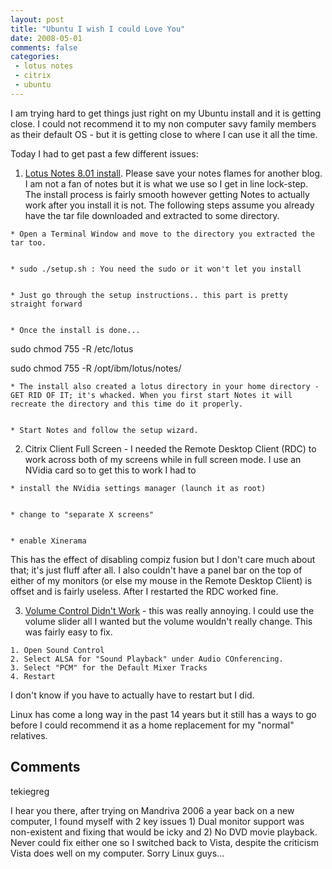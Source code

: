 ```yaml
---
layout: post
title: "Ubuntu I wish I could Love You"
date: 2008-05-01
comments: false
categories:
 - lotus notes
 - citrix
 - ubuntu
---
```

I am trying hard to get things just right on my Ubuntu install and it is
getting close. I could not recommend it to my non computer savy family members
as their default OS - but it is getting close to where I can use it all the
time.  
  
Today I had to get past a few different issues:  

  

  1. [Lotus Notes 8.01 install](http://www-10.lotus.com/ldd/nd8forum.nsf/7756aedc25e6d81285256324005ac76c/f683185b98129dd7852572ea001db523?OpenDocument). Please save your notes flames for another blog. I am not a fan of notes but it is what we use so I get in line lock-step. The install process is fairly smooth however getting Notes to actually work after you install it is not. The following steps assume you already have the tar file downloaded and extracted to some directory.  

    * Open a Terminal Window and move to the directory you extracted the tar too.
  

    * sudo ./setup.sh : You need the sudo or it won't let you install
  

    * Just go through the setup instructions.. this part is pretty straight forward
  

    * Once the install is done...  
  
sudo chmod 755 -R /etc/lotus  
  
sudo chmod 755 -R /opt/ibm/lotus/notes/

  

    * The install also created a lotus directory in your home directory - GET RID OF IT; it's whacked. When you first start Notes it will recreate the directory and this time do it properly.
  

    * Start Notes and follow the setup wizard.
  
  

  

  2. Citrix Client Full Screen - I needed the Remote Desktop Client (RDC) to work across both of my screens while in full screen mode. I use an NVidia card so to get this to work I had to   

    * install the NVidia settings manager (launch it as root)
  

    * change to "separate X screens"
  

    * enable Xinerama
  
  
This has the effect of disabling compiz fusion but I don't care much about
that; it's just fluff after all. I also couldn't have a panel bar on the top
of either of my monitors (or else my mouse in the Remote Desktop Client) is
offset and is fairly useless. After I restarted the RDC worked fine.

  

  3. [Volume Control Didn't Work](http://ubuntuforums.org/showthread.php?t=731763) \- this was really annoying. I could use the volume slider all I wanted but the volume wouldn't really change. This was fairly easy to fix.  

    1. Open Sound Control
    2. Select ALSA for "Sound Playback" under Audio COnferencing.
    3. Select "PCM" for the Default Mixer Tracks
    4. Restart
  
I don't know if you have to actually have to restart but I did.

  
  
  
Linux has come a long way in the past 14 years but it still has a ways to go
before I could recommend it as a home replacement for my "normal" relatives.

## Comments

tekiegreg

I hear you there, after trying on Mandriva 2006 a year back on a new computer,
I found myself with 2 key issues 1) Dual monitor support was non-existent and
fixing that would be icky and 2) No DVD movie playback. Never could fix either
one so I switched back to Vista, despite the criticism Vista does well on my
computer. Sorry Linux guys...

